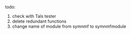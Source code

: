 todo:
1. check with Tals tester
2. delete redundant functions
3. change name of module from symnmf to symnmfmodule
   
